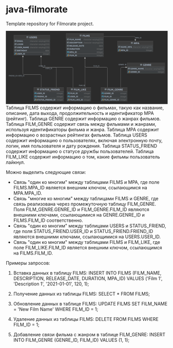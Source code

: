 # java-filmorate
Template repository for Filmorate project.

![](schema.png)
Таблица FILMS содержит информацию о фильмах, такую как название, описание, дата выхода, продолжительность и идентификатор MPA (рейтинг).
Таблица GENRE содержит информацию о жанрах фильмов.
Таблица FILM_GENRE содержит связь между фильмами и жанрами, используя идентификаторы фильма и жанра.
Таблица MPA содержит информацию о возрастных рейтингах фильмов.
Таблица USERS содержит информацию о пользователях, включая электронную почту, логин, имя пользователя и дату рождения.
Таблица STATUS_FRIEND содержит информацию о статусе дружбы пользователей.
Таблица FILM_LIKE содержит информацию о том, какие фильмы пользователь лайкнул.

Можно выделить следующие связи:
- Связь "один ко многим" между таблицами FILMS и MPA, где поле FILMS.MPA_ID является внешним ключом, ссылающимся на MPA.MPA_ID.
- Связь "многие ко многим" между таблицами FILMS и GENRE, где связь реализована через промежуточную таблицу FILM_GENRE. Поля FILM_GENRE.GENRE_ID и FILM_GENRE.FILM_ID являются внешними ключами, ссылающимися на GENRE.GENRE_ID и FILMS.FILM_ID соответственно.
- Связь "один ко многим" между таблицами USERS и STATUS_FRIEND, где поля STATUS_FRIEND.USER_ID и STATUS_FRIEND.FRIEND_ID являются внешними ключами, ссылающимися на USERS.USER_ID.
- Связь "один ко многим" между таблицами FILMS и FILM_LIKE, где поле FILM_LIKE.FILM_ID является внешним ключом, ссылающимся на FILMS.FILM_ID.

Примеры запросов:
1. Вставка данных в таблицу FILMS:
   INSERT INTO FILMS (FILM_NAME, DESCRIPTION, RELEASE_DATE, DURATION, MPA_ID)
   VALUES ('Film 1', 'Description 1', '2021-01-01', 120, 1);

2. Получение данных из таблицы FILMS:
   SELECT * FROM FILMS;

3. Обновление данных в таблице FILMS:
   UPDATE FILMS
   SET FILM_NAME = 'New Film Name'
   WHERE FILM_ID = 1;

4. Удаление данных из таблицы FILMS:
   DELETE FROM FILMS
   WHERE FILM_ID = 1;

5. Добавление связи фильма с жанром в таблице FILM_GENRE:
   INSERT INTO FILM_GENRE (GENRE_ID, FILM_ID)
   VALUES (1, 1);